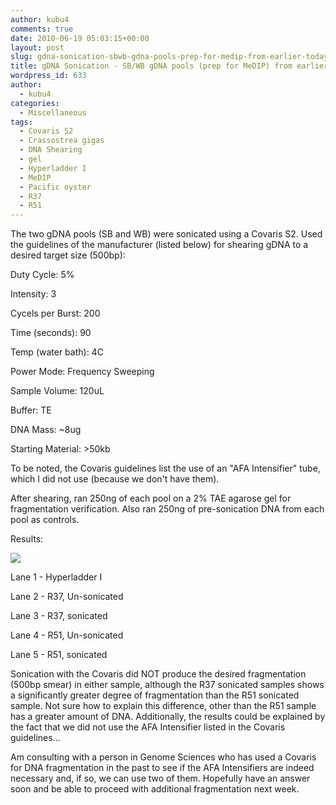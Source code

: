 ```yaml
---
author: kubu4
comments: true
date: 2010-06-19 05:03:15+00:00
layout: post
slug: gdna-sonication-sbwb-gdna-pools-prep-for-medip-from-earlier-today
title: gDNA Sonication - SB/WB gDNA pools (prep for MeDIP) from earlier today
wordpress_id: 633
author:
  - kubu4
categories:
  - Miscellaneous
tags:
  - Covaris S2
  - Crassostrea gigas
  - DNA Shearing
  - gel
  - Hyperladder I
  - MeDIP
  - Pacific oyster
  - R37
  - R51
---
```


The two gDNA pools (SB and WB) were sonicated using a Covaris S2. Used the guidelines of the manufacturer (listed below) for shearing gDNA to a desired target size (500bp):

Duty Cycle: 5%

Intensity: 3

Cycels per Burst: 200

Time (seconds): 90

Temp (water bath): 4C

Power Mode: Frequency Sweeping

Sample Volume: 120uL

Buffer: TE

DNA Mass: ~8ug

Starting Material: >50kb

To be noted, the Covaris guidelines list the use of an "AFA Intensifier" tube, which I did not use (because we don't have them).

After shearing, ran 250ng of each pool on a 2% TAE agarose gel for fragmentation verification. Also ran 250ng of pre-sonication DNA from each pool as controls.

Results:

![](http://eagle.fish.washington.edu/Arabidopsis/20100618%20sonicated%20DNA%20gel.jpg)

Lane 1 - Hyperladder I

Lane 2 - R37, Un-sonicated

Lane 3 - R37, sonicated

Lane 4 - R51, Un-sonicated

Lane 5 - R51, sonicated

Sonication with the Covaris did NOT produce the desired fragmentation (500bp smear) in either sample, although the R37 sonicated samples shows a significantly greater degree of fragmentation than the R51 sonicated sample. Not sure how to explain this difference, other than the R51 sample has a greater amount of DNA. Additionally, the results could be explained by the fact that we did not use the AFA Intensifier listed in the Covaris guidelines...

Am consulting with a person in Genome Sciences who has used a Covaris for DNA fragmentation in the past to see if the AFA Intensifiers are indeed necessary and, if so, we can use two of them. Hopefully have an answer soon and be able to proceed with additional fragmentation next week.

